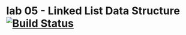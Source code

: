 lab 05 - Linked List Data Structure
[![Build Status](https://travis-ci.org/JPLaw/05-linked-lists.svg?branch=master)](https://travis-ci.org/JPLaw/05-linked-lists)
====

